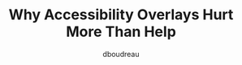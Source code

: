 ---
layout: post.njk
title: Why Accessibility Overlays Hurt More Than Help
author: dboudreau
tags:
- reference
- accessibility
target_url: https://uxdesign.cc/the-single-biggest-threat-to-the-future-of-digital-accessibility-d5a9e411f33f
---